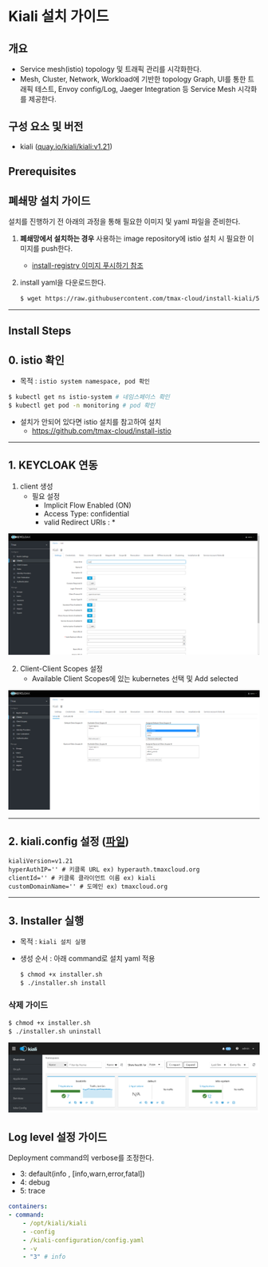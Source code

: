 
# Kiali 설치 가이드

## 개요

- Service mesh(istio) topology 및 트래픽 관리를 시각화한다.
- Mesh, Cluster, Network, Workload에 기반한 topology Graph, UI를 통한 트래픽 테스트, Envoy config/Log, Jaeger Integration 등 Service Mesh 시각화를 제공한다.

## 구성 요소 및 버전

* kiali ([quay.io/kiali/kiali:v1.21](https://quay.io/repository/kiali/kiali?tab=tags))


## Prerequisites

## 폐쇄망 설치 가이드
설치를 진행하기 전 아래의 과정을 통해 필요한 이미지 및 yaml 파일을 준비한다.
1. **폐쇄망에서 설치하는 경우** 사용하는 image repository에 istio 설치 시 필요한 이미지를 push한다.

    - [install-registry 이미지 푸시하기 참조](https://github.com/tmax-cloud/install-registry/blob/5.0/podman.md)
2. install yaml을 다운로드한다.
    ```bash    
    $ wget https://raw.githubusercontent.com/tmax-cloud/install-kiali/5.0/yaml/kiali.yaml
    ```

---

## Install Steps

## 0. istio 확인

* 목적 : `istio system namespace, pod 확인`

```bash
$ kubectl get ns istio-system # 네임스페이스 확인
$ kubectl get pod -n monitoring # pod 확인
```

* 설치가 안되어 있다면 istio 설치를 참고하여 설치
  * https://github.com/tmax-cloud/install-istio

---

## 1. KEYCLOAK 연동

1. client 생성
   - 필요 설정
     - Implicit Flow Enabled (ON)
     - Access Type: confidential
     - valid Redirect URIs : *

![image](figure/1-client.png)

2. Client-Client Scopes 설정
   - Available Client Scopes에 있는 kubernetes 선택 및 Add selected

![image](figure/2-clientScope.png)

---

## 2. kiali.config 설정 ([파일](./kiali.config))

   ```config
   kialiVersion=v1.21
   hyperAuthIP='' # 키클록 URL ex) hyperauth.tmaxcloud.org
   clientId='' # 키클록 클라이언트 이름 ex) kiali
   customDomainName='' # 도메인 ex) tmaxcloud.org
   ```

---

## 3. Installer 실행

* 목적 : `kiali 설치 실행 `

* 생성 순서 : 아래 command로 설치 yaml 적용
   ```bash
   $ chmod +x installer.sh
   $ ./installer.sh install
   ```

### 삭제 가이드

```bash
$ chmod +x installer.sh
$ ./installer.sh uninstall
```



![image](figure/kiali-ui.png)



## Log level 설정 가이드

Deployment command의 verbose를 조정한다.

- 3: default(info , [info,warn,error,fatal])
- 4: debug
- 5: trace

```yaml
containers:
- command:
    - /opt/kiali/kiali
    - -config
    - /kiali-configuration/config.yaml
    - -v
    - "3" # info
```

